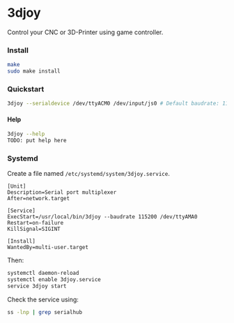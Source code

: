# 3djoy

Control your CNC or 3D-Printer using game controller.


### Install

```bash
make
sudo make install
```

### Quickstart

```bash
3djoy --serialdevice /dev/ttyACM0 /dev/input/js0 # Default baudrate: 115200
```

#### Help

```bash
3djoy --help
TODO: put help here
```


### Systemd

Create a file named `/etc/systemd/system/3djoy.service`.

```systemd
[Unit]
Description=Serial port multiplexer
After=network.target

[Service]
ExecStart=/usr/local/bin/3djoy --baudrate 115200 /dev/ttyAMA0
Restart=on-failure
KillSignal=SIGINT

[Install]
WantedBy=multi-user.target

```

Then:

```bash
systemctl daemon-reload
systemctl enable 3djoy.service
service 3djoy start
```

Check the service using:

```bash
ss -lnp | grep serialhub
```

